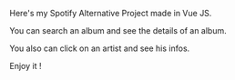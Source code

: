Here's my Spotify Alternative Project made in Vue JS.

You can search an album and see the details of an album.

You also can click on an artist and see his infos.

Enjoy it !

